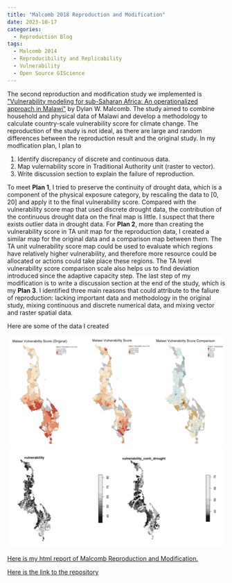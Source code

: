 ```yaml
---
title: "Malcomb 2018 Reproduction and Modification"
date: 2023-10-17
categories:
  - Reproduction Blog
tags:
  - Malcomb 2014
  - Reproducibility and Replicability
  - Vulnerability
  - Open Source GIScience
---
```


The second reproduction and modification study we implemented is ["Vulnerability modeling for sub-Saharan Africa: An operationalized approach in Malawi"](https://www.sciencedirect.com/science/article/abs/pii/S0143622814000058?via%3Dihub) by Dylan W. Malcomb. The study aimed to combine household and physical data of Malawi and develop a methodology to calculate country-scale vulnerability score for climate change. The reproduction of the study is not ideal, as there are large and random differences between the reproduction result and the original study. In my modfication plan, I plan to 
1. Identify discrepancy of discrete and continuous data.
2. Map vulernability score in Traditional Authority unit (raster to vector).
3. Write discussion section to explain the failure of reproduction. 

To meet **Plan 1**, I tried to preserve the continuity of drought data, which is a component of the physical exposure category, by rescaling the data to [0, 20] and apply it to the final vulnerability score. Compared with the vulnerability score map that used discrete drought data, the contribution of the continuous drought data on the final map is little. I suspect that there exists outlier data in drought data. For **Plan 2**, more than creating the vulnerability score in TA unit map for the reproduction data, I created a similar map for the original data and a comparison map between them. The TA unit vulnerability score map could be used to evaluate which regions have relatively higher vulnerability, and therefore more resource could be allocated or actions could take place these regions. The TA level vulnerability score comparison scale also helps us to find deviation introduced since the adaptive capacity step. The last step of my modification is to write a discussion section at the end of the study, which is my **Plan 3**. I identified three main reasons that could attribute to the faliure of reproduction: lacking important data and methodology in the original study, mixing continuous and discrete numerical data, and mixing vector and raster spatial data. 

Here are some of the data I created

![Vulnerability Score in TA](/assets/images/TAComp.png)
![Local and Cluster Relative Risk Difference](/assets/images/DroughtComp.png)

[Here is my html report of Malcomb Reproduction and Modification.](https://alexxuyide.github.io/RPr-Malcomb-2014/)

[Here is the link to the repository](https://github.com/alexxuyide/RPr-Malcomb-2014)